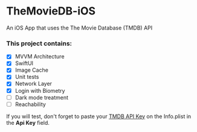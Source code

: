 # TheMovieDB-iOS
An iOS App that uses the The Movie Database (TMDB) API

### This project contains:
- [x] MVVM Architecture
- [x] SwiftUI
- [x] Image Cache
- [x] Unit tests
- [x] Network Layer
- [x] Login with Biometry
- [ ] Dark mode treatment
- [ ] Reachability

If you will test, don't forget to paste your [TMDB API Key](https://www.themoviedb.org/settings/api) on the Info.plist in the **Api Key** field.
